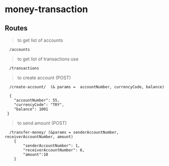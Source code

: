 # money-transaction

## Routes

> to get list of accounts

```
  /accounts
```

> to get list of transactions use

```
  /transactions
```

> to create account (POST)

```
  /create-account/  (& params =  accountNumber, currencyCode, balance)

  {
    "accountNumber": 55,
    "currencyCode": "TRY",
    "balance": 1001
 }
```

> to send amount (POST)

```
  /transfer-money/ (&params = senderAccountNumber, receiverAccountNumber, amount)
    {
        "senderAccountNumber": 1,
        "receiverAccountNumber": 6,
        "amount":10
    }
```
